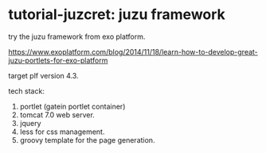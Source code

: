 # tutorial-juzcret: juzu framework
try the juzu framework from exo platform.

https://www.exoplatform.com/blog/2014/11/18/learn-how-to-develop-great-juzu-portlets-for-exo-platform

target plf version 4.3.

tech stack:
1. portlet (gatein portlet container)
2. tomcat 7.0 web server.
3. jquery 
4. less for css management.
5. groovy template for the page generation.